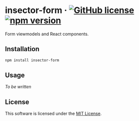 # insector-form &middot; [![GitHub license](https://img.shields.io/github/license/insector-ab/insector.js.svg)](https://github.com/insector-ab/insector.js/blob/master/LICENSE) [![npm version](https://img.shields.io/npm/v/insector-form.svg?style=flat)](https://www.npmjs.com/package/mozy)

Form viewmodels and React components.


## Installation

```sh
npm install insector-form
```


## Usage

*To be written*


## License

This software is licensed under the [MIT License](https://github.com/insector-ab/insector.js/blob/master/LICENSE).
